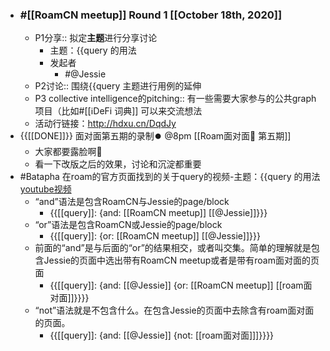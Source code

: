 - ### #[[RoamCN meetup]] Round 1 [[October 18th, 2020]]
    - P1分享:: 拟定**主题**进行分享讨论
        - 主题：{{query 的用法
        - 发起者
            - #@Jessie
    - P2讨论:: 围绕{{query 主题进行用例的延伸
    - P3 collective intelligence的pitching:: 有一些需要大家参与的公共graph项目（比如#[[ℹ︎DeFi 词典]] 可以来交流想法
    - 活动行链接：http://hdxu.cn/DqdJy
- {{[[DONE]]}} 面对面第五期的录制⏺️  @8pm [[Roam面对面🍜 第五期]]
    - 大家都要露脸啊🤩 
    - 看一下改版之后的效果，讨论和沉淀都重要
- #Batapha 在roam的官方页面找到的关于query的视频-主题：{{query 的用法[youtube视频](https://www.youtube.com/watch?v=LJZBGJOzhUY&feature=emb_logo&ab_channel=RobertHaisfield)
    - “and”语法是包含RoamCN与Jessie的page/block
        - {{[[query]]: {and: [[RoamCN meetup]] [[@Jessie]]}}}
    - “or”语法是包含RoamCN或Jessie的page/block
        - {{[[query]]: {or: [[RoamCN meetup]] [[@Jessie]]}}}
    - 前面的“and”是与后面的“or”的结果相交，或者叫交集。简单的理解就是包含Jessie的页面中选出带有RoamCN meetup或者是带有roam面对面的页面
        - {{[[query]]: {and: [[@Jessie]] {or: [[RoamCN meetup]] [[roam面对面]]}}}}
    - “not”语法就是不包含什么。在包含Jessie的页面中去除含有roam面对面的页面。
        - {{[[query]]: {and: [[@Jessie]] {not: [[roam面对面]]]}}}}
